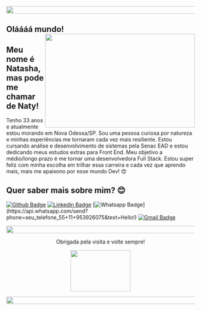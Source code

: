 <img align="center" width="1000" height="20" src="https://encrypted-tbn0.gstatic.com/images?q=tbn:ANd9GcTPbTkrQajODkD89iHSwXs0WuPfuw55L03ZbQ&usqp=CAU">

## Oláááá mundo! <img align="right" width="400" height="250" src="https://i0.wp.com/echaintechnology.com/wp-content/uploads/2018/12/echain_connected_world.gif?fit=480%2C270&ssl=1">
 
## Meu nome é Natasha, mas pode me chamar de Naty!
 
Tenho 33 anos e atualmente estou morando em Nova Odessa/SP. 
Sou uma pessoa curiosa por natureza e minhas experiências me tornaram cada vez mais resiliente. Estou cursando análise e desenvolvimento de sistemas pela Senac EAD e estou dedicando meus estudos extras para Front End. Meu objetivo a médio/longo prazo é me tornar uma desenvolvedora Full Stack.
Estou super feliz com minha escolha em trilhar essa carreira e cada vez que aprendo mais, mais me apaixono por esse mundo Dev! :heart_eyes:
 
 
## Quer saber mais sobre mim? :blush:
[![Github Badge](https://img.shields.io/badge/-Github-000?style=flat-square&logo=Github&logoColor=white&link=https://github.com/natygulyas)](https://github.com/natygulyas)
[![Linkedin Badge](https://img.shields.io/badge/-LinkedIn-blue?style=flat-square&logo=Linkedin&logoColor=white&link=https://www.linkedin.com/in/natasha-gulyas-b94b521bb/)](https://www.linkedin.com/in/natasha-gulyas-b94b521bb/)
[![Whatsapp Badge](https://img.shields.io/badge/-Whatsapp-4CA143?style=flat-square&labelColor=4CA143&logo=whatsapp&logoColor=white&link=https://api.whatsapp.com/send?phone=seu_telefone_55+11+95392-6075&text=Hello!)](https://api.whatsapp.com/send?phone=seu_telefone_55+11+953926075&text=Hello!)
[![Gmail Badge](https://img.shields.io/badge/-Gmail-c14438?style=flat-square&logo=Gmail&logoColor=white&link=mailto:natashagulyas@gmail.com)](mailto:natashagulyas@gmail.com)

<img align="center" width="1000" height="20" src="https://encrypted-tbn0.gstatic.com/images?q=tbn:ANd9GcTPbTkrQajODkD89iHSwXs0WuPfuw55L03ZbQ&usqp=CAU">
 
 
<p align="center">Obrigada pela visita e volte sempre!</p>                                                     
 
<p align="center"><img width="160" height="110" src="https://miro.medium.com/max/1600/0*K2WLMTExLyida7OR.gif"></p>

<img align="center" width="1000" height="20" src="https://encrypted-tbn0.gstatic.com/images?q=tbn:ANd9GcTPbTkrQajODkD89iHSwXs0WuPfuw55L03ZbQ&usqp=CAU">
